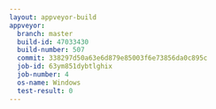 ```yaml
---
layout: appveyor-build
appveyor:
  branch: master
  build-id: 47033430
  build-number: 507
  commit: 338297d50a63e6d879e85003f6e73856da0c895c
  job-id: 63ym851dybtlghix
  job-number: 4
  os-name: Windows
  test-result: 0
---
```

